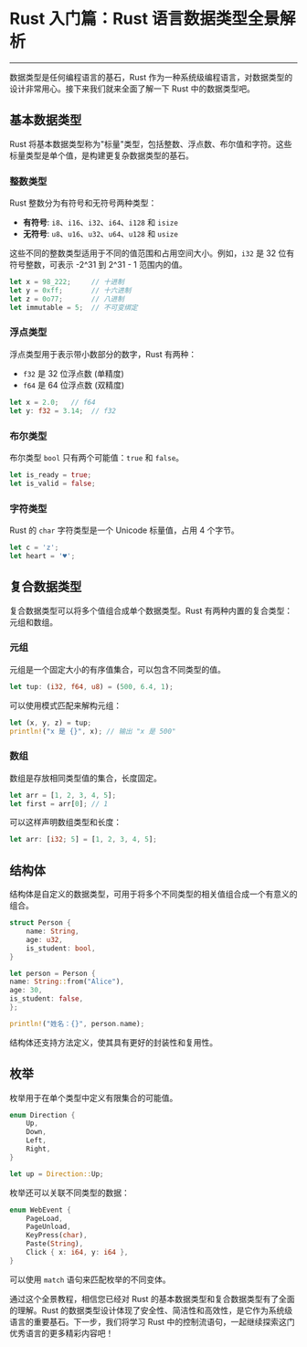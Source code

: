 # Rust 入门篇：Rust 语言数据类型全景解析

---

数据类型是任何编程语言的基石，Rust 作为一种系统级编程语言，对数据类型的设计非常用心。接下来我们就来全面了解一下 Rust
中的数据类型吧。

## 基本数据类型

Rust 将基本数据类型称为"标量"类型，包括整数、浮点数、布尔值和字符。这些标量类型是单个值，是构建更复杂数据类型的基石。

### 整数类型

Rust 整数分为有符号和无符号两种类型：

- **有符号**: `i8`、`i16`、`i32`、`i64`、`i128` 和 `isize`
- **无符号**: `u8`、`u16`、`u32`、`u64`、`u128` 和 `usize`

这些不同的整数类型适用于不同的值范围和占用空间大小。例如，`i32` 是 32 位有符号整数，可表示 -2^31 到 2^31 - 1 范围内的值。

```rust
let x = 98_222;     // 十进制
let y = 0xff;       // 十六进制
let z = 0o77;       // 八进制
let immutable = 5;  // 不可变绑定
```

### 浮点类型

浮点类型用于表示带小数部分的数字，Rust 有两种：

- `f32` 是 32 位浮点数 (单精度)
- `f64` 是 64 位浮点数 (双精度)

```rust
let x = 2.0;   // f64
let y: f32 = 3.14;  // f32
```

### 布尔类型

布尔类型 `bool` 只有两个可能值：`true` 和 `false`。

```rust
let is_ready = true;
let is_valid = false;
```

### 字符类型

Rust 的 `char` 字符类型是一个 Unicode 标量值，占用 4 个字节。

```rust
let c = 'z';
let heart = '♥';
```

## 复合数据类型

复合数据类型可以将多个值组合成单个数据类型。Rust 有两种内置的复合类型：元组和数组。

### 元组

元组是一个固定大小的有序值集合，可以包含不同类型的值。

```rust
let tup: (i32, f64, u8) = (500, 6.4, 1);
```

可以使用模式匹配来解构元组：

```rust
let (x, y, z) = tup;
println!("x 是 {}", x); // 输出 "x 是 500"
```

### 数组

数组是存放相同类型值的集合，长度固定。

```rust
let arr = [1, 2, 3, 4, 5];
let first = arr[0]; // 1
```

可以这样声明数组类型和长度：

```rust
let arr: [i32; 5] = [1, 2, 3, 4, 5];
```

## 结构体

结构体是自定义的数据类型，可用于将多个不同类型的相关值组合成一个有意义的组合。

```rust
struct Person {
    name: String,
    age: u32,
    is_student: bool,
}

let person = Person {
name: String::from("Alice"),
age: 30,
is_student: false,
};

println!("姓名：{}", person.name);
```

结构体还支持方法定义，使其具有更好的封装性和复用性。

## 枚举

枚举用于在单个类型中定义有限集合的可能值。

```rust
enum Direction {
    Up,
    Down,
    Left,
    Right,
}

let up = Direction::Up;
```

枚举还可以关联不同类型的数据：

```rust
enum WebEvent {
    PageLoad,
    PageUnload,
    KeyPress(char),
    Paste(String),
    Click { x: i64, y: i64 },
}
```

可以使用 `match` 语句来匹配枚举的不同变体。

通过这个全景教程，相信您已经对 Rust 的基本数据类型和复合数据类型有了全面的理解。Rust
的数据类型设计体现了安全性、简洁性和高效性，是它作为系统级语言的重要基石。下一步，我们将学习 Rust
中的控制流语句，一起继续探索这门优秀语言的更多精彩内容吧！